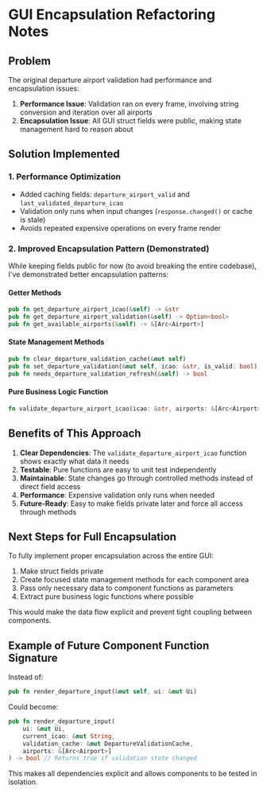# GUI Encapsulation Refactoring Notes

## Problem
The original departure airport validation had performance and encapsulation issues:

1. **Performance Issue**: Validation ran on every frame, involving string conversion and iteration over all airports
2. **Encapsulation Issue**: All GUI struct fields were public, making state management hard to reason about

## Solution Implemented

### 1. Performance Optimization
- Added caching fields: `departure_airport_valid` and `last_validated_departure_icao`
- Validation only runs when input changes (`response.changed()` or cache is stale)
- Avoids repeated expensive operations on every frame render

### 2. Improved Encapsulation Pattern (Demonstrated)
While keeping fields public for now (to avoid breaking the entire codebase), I've demonstrated better encapsulation patterns:

#### Getter Methods
```rust
pub fn get_departure_airport_icao(&self) -> &str
pub fn get_departure_airport_validation(&self) -> Option<bool>
pub fn get_available_airports(&self) -> &[Arc<Airport>]
```

#### State Management Methods
```rust
pub fn clear_departure_validation_cache(&mut self)
pub fn set_departure_validation(&mut self, icao: &str, is_valid: bool)
pub fn needs_departure_validation_refresh(&self) -> bool
```

#### Pure Business Logic Function
```rust
fn validate_departure_airport_icao(icao: &str, airports: &[Arc<Airport>]) -> bool
```

## Benefits of This Approach

1. **Clear Dependencies**: The `validate_departure_airport_icao` function shows exactly what data it needs
2. **Testable**: Pure functions are easy to unit test independently
3. **Maintainable**: State changes go through controlled methods instead of direct field access
4. **Performance**: Expensive validation only runs when needed
5. **Future-Ready**: Easy to make fields private later and force all access through methods

## Next Steps for Full Encapsulation

To fully implement proper encapsulation across the entire GUI:

1. Make struct fields private
2. Create focused state management methods for each component area
3. Pass only necessary data to component functions as parameters
4. Extract pure business logic functions where possible

This would make the data flow explicit and prevent tight coupling between components.

## Example of Future Component Function Signature

Instead of:
```rust
pub fn render_departure_input(&mut self, ui: &mut Ui)
```

Could become:
```rust
pub fn render_departure_input(
    ui: &mut Ui,
    current_icao: &mut String,
    validation_cache: &mut DepartureValidationCache,
    airports: &[Arc<Airport>]
) -> bool // Returns true if validation state changed
```

This makes all dependencies explicit and allows components to be tested in isolation.
